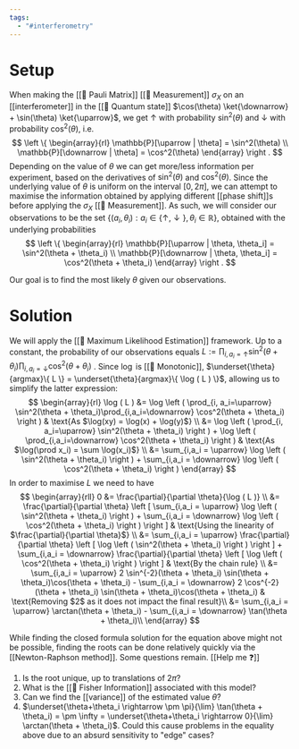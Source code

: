 ```yaml
---
tags:
  - "#interferometry"
---
```

# Setup
When making the [[📘 Pauli Matrix]] [[📘 Measurement]] $\sigma_X$ on an [[interferometer]] in the [[📘 Quantum state]] $\cos(\theta) \ket{\downarrow} + \sin(\theta) \ket{\uparrow}$, we get $\uparrow$ with probability $\sin^2(\theta)$ and $\downarrow$ with probability $\cos^2(\theta)$, i.e.
$$
\left \{
\begin{array}{rl}
\mathbb{P}[\uparrow | \theta] = \sin^2(\theta) \\
\mathbb{P}[\downarrow | \theta] = \cos^2(\theta)
\end{array}
\right .
$$
Depending on the value of $\theta$ we can get more/less information per experiment, based on the derivatives of $\sin^2(\theta )$ and $\cos^2( \theta )$. Since the underlying value of $\theta$ is uniform on the interval $[0, 2 \pi]$, we can attempt to maximise the information obtained by applying different [[phase shift]]s before applying the $\sigma_X$ [[📘 Measurement]]. As such, we will consider our observations to be the set $\{ (a_i, \theta_i): a_i \in \{ \uparrow, \downarrow \}, \theta_i \in \mathbb{R} \}$, obtained with the underlying probabilities
$$
\left \{
\begin{array}{rl}
\mathbb{P}[\uparrow | \theta, \theta_i] = \sin^2(\theta + \theta_i) \\
\mathbb{P}[\downarrow | \theta, \theta_i] = \cos^2(\theta + \theta_i)
\end{array}
\right .
$$

Our goal is to find the most likely $\theta$ given our observations.

# Solution
We will apply the [[📙 Maximum Likelihood Estimation]] framework. Up to a constant, the probability of our observations equals $L := \prod_{i, a_i=\uparrow} \sin^2(\theta + \theta_i)\prod_{i,a_i=\downarrow} \cos^2(\theta + \theta_i)$ . Since $\log$ is [[📘 Monotonic]], $\underset{\theta}{argmax}\{ L \} = \underset{\theta}{argmax}\{ \log ( L ) \}$, allowing us to simplify the latter expression:
$$
\begin{array}{rl}
\log ( L ) &= \log \left ( \prod_{i, a_i=\uparrow} \sin^2(\theta + \theta_i)\prod_{i,a_i=\downarrow} \cos^2(\theta + \theta_i) \right ) & \text{As $\log(xy) = \log(x) + \log(y)$} \\
&= \log \left ( \prod_{i, a_i=\uparrow} \sin^2(\theta + \theta_i) \right ) +  \log \left ( \prod_{i,a_i=\downarrow} \cos^2(\theta + \theta_i) \right ) & \text{As $\log(\prod x_i) = \sum \log(x_i)$} \\
 &= \sum_{i,a_i = \uparrow} \log \left ( \sin^2(\theta + \theta_i) \right ) + \sum_{i,a_i = \downarrow} \log \left ( \cos^2(\theta + \theta_i) \right )
\end{array}
$$
In order to maximise $L$ we need to have
$$
\begin{array}{rll}
0 &= \frac{\partial}{\partial \theta}{\log ( L )} \\
&= \frac{\partial}{\partial \theta} \left [ \sum_{i,a_i = \uparrow} \log \left ( \sin^2(\theta + \theta_i) \right ) + \sum_{i,a_i = \downarrow} \log \left ( \cos^2(\theta + \theta_i) \right ) \right ] & \text{Using the linearity of $\frac{\partial}{\partial \theta}$} \\ 
&= \sum_{i,a_i = \uparrow} \frac{\partial}{\partial \theta} \left [ \log \left ( \sin^2(\theta + \theta_i) \right ) \right ] + \sum_{i,a_i = \downarrow} \frac{\partial}{\partial \theta} \left [ \log \left ( \cos^2(\theta + \theta_i) \right ) \right ] & \text{By the chain rule} \\
&= \sum_{i,a_i = \uparrow} 2 \sin^{-2}(\theta + \theta_i) \sin(\theta + \theta_i)\cos(\theta + \theta_i) - \sum_{i,a_i = \downarrow} 2 \cos^{-2}(\theta + \theta_i) \sin(\theta + \theta_i)\cos(\theta + \theta_i) & \text{Removing $2$ as it does not impact the final result}\\
&= \sum_{i,a_i = \uparrow} \arctan(\theta + \theta_i) - \sum_{i,a_i = \downarrow} \tan(\theta + \theta_i)\\
\end{array}
$$

While finding the closed formula solution for the equation above might not be possible, finding the roots can be done relatively quickly via the [[Newton-Raphson method]]. Some questions remain. [[Help me ❓]]
1. Is the root unique, up to translations of $2 \pi$? 
2. What is the [[📘 Fisher Information]] associated with this model?
3. Can we find the [[variance]] of the estimated value $\bar \theta$?
4. $\underset{\theta+\theta_i \rightarrow \pm \pi}{\lim} \tan(\theta + \theta_i) = \pm \infty = \underset{\theta+\theta_i \rightarrow 0}{\lim} \arctan(\theta + \theta_i)$. Could this cause problems in the equality above due to an absurd sensitivity to "edge" cases?